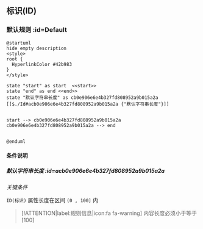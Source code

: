 ## 标识(ID) <!-- {docsify-ignore-all} -->

   

### 默认规则 :id=Default

```plantuml
@startuml
hide empty description
<style>
root {
  HyperlinkColor #42b983
}
</style>

state "start" as start  <<start>>
state "end" as end <<end>>
state "默认字符串长度" as cb0e906e6e4b327fd808952a9b015a2a [[$./Id#acb0e906e6e4b327fd808952a9b015a2a {"默认字符串长度"}]]


start --> cb0e906e6e4b327fd808952a9b015a2a 
cb0e906e6e4b327fd808952a9b015a2a --> end 


@enduml
```

#### 条件说明

##### 默认字符串长度 :id=acb0e906e6e4b327fd808952a9b015a2a


*关键条件*


`ID(标识)` 属性长度在区间 `(0 , 100]` 内

> [!ATTENTION|label:规则信息|icon:fa fa-warning]
> 内容长度必须小于等于[100]







